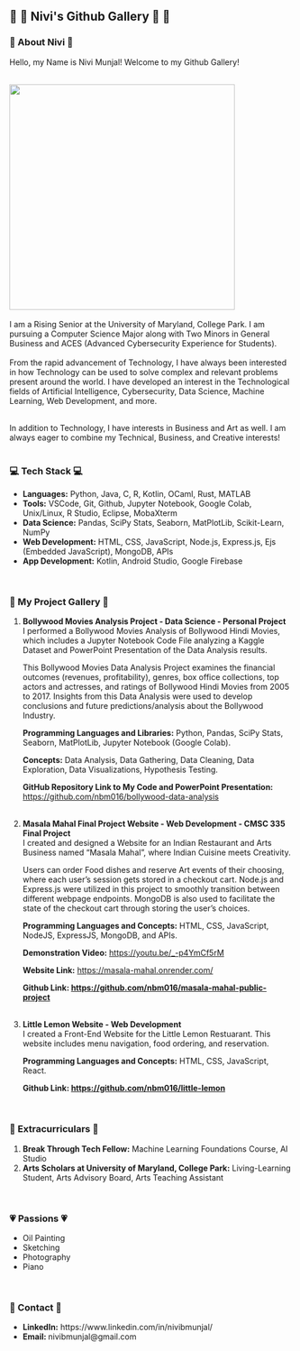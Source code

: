 ## 🌸 🎨 Nivi's Github Gallery 🎨 🌸

<!--
**nbm016/nbm016** is a ✨ _special_ ✨ repository because its `README.md` (this file) appears on your GitHub profile.

Here are some ideas to get you started:

- 🔭 I’m currently working on ...
- 🌱 I’m currently learning ...
- 👯 I’m looking to collaborate on ...
- 🤔 I’m looking for help with ...
- 💬 Ask me about ...
- 📫 How to reach me: ...
- 😄 Pronouns: ...
- ⚡ Fun fact: ...
-->

### <b> 🌸 About Nivi 🌸 </b> <br>
Hello, my Name is Nivi Munjal! Welcome to my Github Gallery! <br><br>
<!--
![IMG_8819 - Copy 4](https://github.com/user-attachments/assets/928dbc76-1ba4-4f07-ab71-17fb8b0ecadf)
-->
<img src="https://github.com/user-attachments/assets/928dbc76-1ba4-4f07-ab71-17fb8b0ecadf" width="400">
<br> <br>
I am a Rising Senior at the University of Maryland, College Park. I am pursuing a Computer Science Major along with Two Minors in General Business and ACES (Advanced Cybersecurity Experience for Students). <br><br>
From the rapid advancement of Technology, I have always been interested in how Technology can be used to solve complex and relevant problems present around the world. I have developed an interest in the Technological fields of Artificial Intelligence, Cybersecurity, Data Science, Machine Learning, Web Development, and more. <br><br>

In addition to Technology, I have interests in Business and Art as well. I am always eager to combine my Technical, Business, and Creative interests! <br><br>


### <b> 💻 Tech Stack 💻 </b> <br>
<ul>
  <li><b>Languages:</b> Python, Java, C, R, Kotlin, OCaml, Rust, MATLAB</li>
  <li><b>Tools:</b> VSCode, Git, Github, Jupyter Notebook, Google Colab, Unix/Linux, R Studio, Eclipse, MobaXterm</li>
  <li><b>Data Science:</b> Pandas, SciPy Stats, Seaborn, MatPlotLib, Scikit-Learn, NumPy </li>
  <li><b>Web Development:</b> HTML, CSS, JavaScript, Node.js, Express.js, Ejs (Embedded JavaScript), MongoDB, APIs </li>
  <li><b>App Development:</b> Kotlin, Android Studio, Google Firebase </li>
</ul> <br>

### <b> 🎨 My Project Gallery 🎨 </b> <br>
<ol>
  <li><b>Bollywood Movies Analysis Project - Data Science - Personal Project </b><br>
    I performed a Bollywood Movies Analysis of Bollywood Hindi Movies, which includes a Jupyter Notebook Code File analyzing a Kaggle Dataset and PowerPoint Presentation of the Data Analysis results. 

This Bollywood Movies Data Analysis Project examines the financial outcomes (revenues, profitability), genres, box office collections, top actors and actresses, and ratings of Bollywood Hindi Movies from 2005 to 2017. Insights from this Data Analysis were used to develop conclusions and future predictions/analysis about the Bollywood Industry. 

<b>Programming Languages and Libraries:</b> Python, Pandas, SciPy Stats, Seaborn, MatPlotLib, Jupyter Notebook (Google Colab).

<b>Concepts:</b> Data Analysis, Data Gathering, Data Cleaning, Data Exploration, Data Visualizations, Hypothesis Testing. 

<b>GitHub Repository Link to My Code and PowerPoint Presentation:</b> https://github.com/nbm016/bollywood-data-analysis
  </li><br>

  <li><b>Masala Mahal Final Project Website - Web Development - CMSC 335 Final Project</b><br>
  I created and designed a Website for an Indian Restaurant and Arts Business named “Masala Mahal”, where Indian Cuisine meets Creativity. 

Users can order Food dishes and reserve Art events of their choosing, where each user’s session gets stored in a checkout cart. Node.js and Express.js were utilized in this project to smoothly transition between different webpage endpoints. MongoDB is also used to facilitate the state of the checkout cart through storing the user’s choices. 

<b>Programming Languages and Concepts:</b> HTML, CSS, JavaScript, NodeJS, ExpressJS, MongoDB, and APIs.

<b>Demonstration Video:</b> 
https://youtu.be/_-p4YmCf5rM 

<b>Website Link:</b> https://masala-mahal.onrender.com/

<b> Github Link: https://github.com/nbm016/masala-mahal-public-project </b>
    
  </li> <br>

  <li> <b>Little Lemon Website - Web Development </b><br>
  I created a Front-End Website for the Little Lemon Restuarant. This website includes menu navigation, food ordering, and reservation. 

  <b>Programming Languages and Concepts:</b> HTML, CSS, JavaScript, React.

  <b> Github Link: https://github.com/nbm016/little-lemon </b>
    
  </li>
</ol> <br>

### <b> 🌟 Extracurriculars 🌟</b> <br>

<ol>
  <li>
    <b>Break Through Tech Fellow:</b> Machine Learning Foundations Course, AI Studio
  </li>

  <li>
    <b>Arts Scholars at University of Maryland, College Park:</b> Living-Learning Student, Arts Advisory Board, Arts Teaching Assistant
  </li>
</ol> <br>

### <b> 💗 Passions 💗 </b> <br>
<ul>
  <li>Oil Painting</li>
  <li>Sketching</li>
  <li>Photography</li>
  <li>Piano</li>
</ul> <br>


### <b> 💌 Contact 💌 </b> <br>
<ul>
  <li><b>LinkedIn:</b> https://www.linkedin.com/in/nivibmunjal/ </li>
<li><b>Email: </b> nivibmunjal@gmail.com </li>
</ul>

